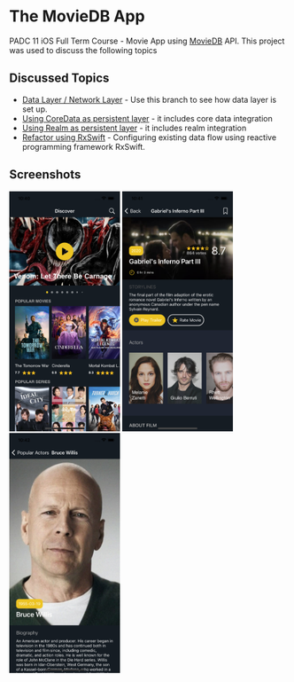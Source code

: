 # The MovieDB App
PADC 11 iOS Full Term Course - Movie App using [MovieDB](https://developers.themoviedb.org/3) API.
This project was used to discuss the following topics

## Discussed Topics
* [Data Layer / Network Layer](https://github.com/thethtun/PADC-11-MovieApp) - Use this branch to see how data layer is set up.
* [Using CoreData as persistent layer](https://github.com/thethtun/PADC-11-MovieApp/tree/feature/setup-core-data) - it includes core data integration
* [Using Realm as persistent layer](https://github.com/thethtun/PADC-11-MovieApp/tree/feature/setup-realm) - it includes realm integration
* [Refactor using RxSwift](https://github.com/thethtun/PADC-11-MovieApp/tree/feature/setup-rx) - Configuring existing data flow using reactive programming framework RxSwift. 

## Screenshots
<img src="./Screenshots/img_moviedb_home.png" width="200"> <img src="./Screenshots/img_moviedb_movie_detail.png" width="200"> <img src="./Screenshots/img_moviedb_actor.png" width="200"> 

